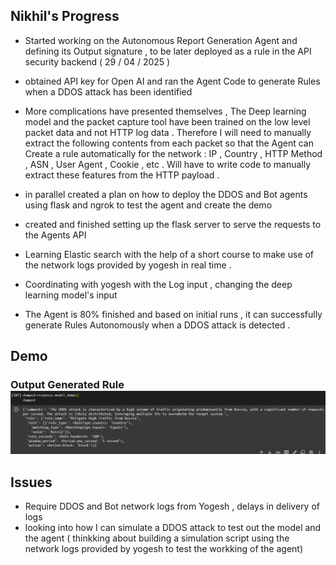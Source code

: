 ## Nikhil's Progress 

- Started working on the Autonomous Report Generation Agent and defining its Output signature , to be later deployed as a rule in the API security backend ( 29 / 04 / 2025 )

- obtained API key for Open AI and ran the Agent Code to generate Rules when a DDOS attack has been identified 

- More complications have presented themselves , The Deep learning model and the packet capture tool have been trained on the low level packet data and not HTTP log data . Therefore I will need to manually extract the following contents from each packet so that the Agent can Create a rule automatically for the network : IP , Country , HTTP Method , ASN , User Agent , Cookie , etc . Will have to write code to manually extract these features from the HTTP payload . 

- in parallel created a plan on how to deploy the DDOS and Bot agents using flask and ngrok to test the agent and create the demo

- created and finished setting up the flask server to serve the requests to the Agents API

- Learning Elastic search with the help of a short course to make use of the network logs provided by yogesh in real time . 

- Coordinating with yogesh with the Log input , changing the deep learning model's input 

- The Agent is 80% finished and based on initial runs , it can successfully generate Rules Autonomously when a DDOS attack is detected . 

## Demo 

### Output Generated Rule ![image](image.png)


## Issues 
- Require DDOS and Bot network logs from Yogesh , delays in delivery of logs
- looking into how I can simulate a DDOS attack to test out the model and the agent ( thinkking about building a simulation script using the network logs provided by yogesh to test the workking of the agent)

